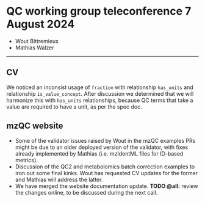 # QC working group teleconference 7 August 2024

- Wout Bittremieux
- Mathias Walzer

---

## CV

We noticed an inconsist usage of `fraction` with relationship `has_units` and relationship `is_value_concept`.
After discussion we determined that we will harmonize this with `has_units` relationships, because QC terms that take a value are required to have a unit, as per the spec doc.

## mzQC website

- Some of the validator issues raised by Wout in the mzQC examples PRs might be due to an older deployed version of the validator, with fixes already implemented by Mathias (i.e. mzIdentML files for ID-based metrics).
- Discussion of the QC2 and metabolomics batch correction examples to iron out some final kinks. Wout has requested CV updates for the former and Mathias will address the latter.
- We have merged the website documentation update. **TODO @all:** review the changes online, to be discussed during the next call.
